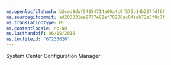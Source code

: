 ```yaml
---
ms.openlocfilehash: b2ced8daf94854714a60a4c9f575b14b207fdf6f
ms.sourcegitcommit: ad203331ee9737e82ef70206ac04eeb72a5f9c7f
ms.translationtype: MT
ms.contentlocale: nb-NO
ms.lasthandoff: 06/18/2019
ms.locfileid: "67233626"
---
```

System Center Configuration Manager